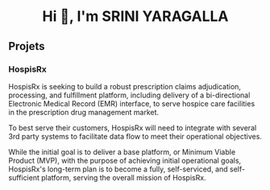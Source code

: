<h1 align="center">Hi 👋, I'm SRINI YARAGALLA</h1>


<h2>Projets</h2>
<h3>HospisRx</h3>
<p>HospisRx is seeking to build a robust prescription claims adjudication, processing, and fulfillment platform, including delivery of a bi-directional Electronic Medical Record (EMR) interface, to serve hospice care facilities in the prescription drug management market.</p>
<p>To best serve their customers, HospisRx will need to integrate with several 3rd party systems to facilitate data flow to meet their operational objectives.</p>
<p>While the initial goal is to deliver a base platform, or Minimum Viable Product (MVP), with the purpose of achieving initial operational goals, HospisRx's long-term plan is to become a fully, self-serviced, and self-sufficient platform, serving the overall mission of HospisRx.</p>
